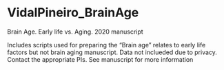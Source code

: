 # VidalPineiro_BrainAge
Brain Age. Early life vs. Aging. 2020 manuscript

Includes scripts used for preparing the “Brain age” relates to early life factors but not brain aging  manuscript.
Data not inclueded due to privacy. Contact the appropriate PIs. See manuscript for more information
